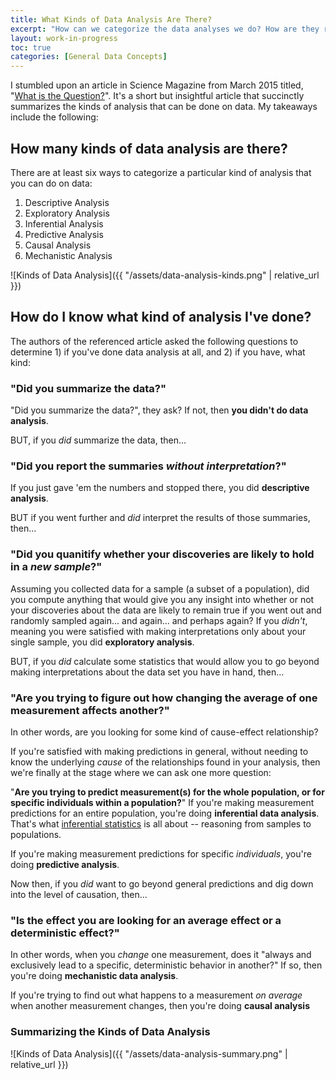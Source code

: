 ```yaml
---
title: What Kinds of Data Analysis Are There?
excerpt: "How can we categorize the data analyses we do? How are they related, and does one kind of analysis set you up for another?  Let's explore..."
layout: work-in-progress
toc: true
categories: [General Data Concepts]
---
```


I stumbled upon an article in Science Magazine from March 2015 titled, "[What is the Question?](https://www.d.umn.edu/~kgilbert/ened5560-1/The%20Research%20Question-2015-Leek-1314-5.pdf)". It's a short but insightful article that succinctly summarizes the kinds of analysis that can be done on data.  My takeaways include the following:

## How many kinds of data analysis are there?
There are at least six ways to categorize a particular kind of analysis that you can do on data:

1. Descriptive Analysis
2. Exploratory Analysis
3. Inferential Analysis
4. Predictive Analysis
5. Causal Analysis
6. Mechanistic Analysis

![Kinds of Data Analysis]({{ "/assets/data-analysis-kinds.png" | relative_url }})

## How do I know what kind of analysis I've done?
The authors of the referenced article asked the following questions to determine 1) if you've done data analysis at all, and 2) if you have, what kind:

### "Did you summarize the data?"
"Did you summarize the data?", they ask?  If not, then **you didn't do data analysis**. 

BUT, if you *did* summarize the data, then...

### "Did you report the summaries *without interpretation*?"
If you just gave 'em the numbers and stopped there, you did **descriptive analysis**.  

BUT if you went further and *did* interpret the results of those summaries, then...

### "Did you quanitify whether your discoveries are likely to hold in a *new sample*?"
Assuming you collected data for a sample (a subset of a population), did you compute anything that would give you any insight into whether or not your discoveries about the data are likely to remain true if you went out and randomly sampled again... and again... and perhaps again?  If you *didn't*, meaning you were satisfied with making interpretations only about your single sample, you did **exploratory analysis**.

BUT, if you *did* calculate some statistics that would allow you to go beyond making interpretations about the data set you have in hand, then...

### "Are you trying to figure out how changing the average of one measurement affects another?"
In other words, are you looking for some kind of cause-effect relationship?

If you're satisfied with making predictions in general, without needing to know the underlying *cause* of the relationships found in your analysis, then we're finally at the stage where we can ask one more question:

"**Are you trying to predict measurement(s) for the whole population, or for specific individuals within a population?**"
If you're making measurement predictions for an entire population, you're doing **inferential data analysis**.  That's what [inferential statistics](https://en.wikipedia.org/wiki/Statistical_inference) is all about -- reasoning from samples to populations.

If you're making measurement predictions for specific *individuals*, you're doing **predictive analysis**.

Now then, if you *did* want to go beyond general predictions and dig down into the level of causation, then...

### "Is the effect you are looking for an average effect or a deterministic effect?"
In other words, when you *change* one measurement, does it "always and exclusively lead to a specific, deterministic behavior in another?"  If so, then you're doing **mechanistic data analysis**.

If you're trying to find out what happens to a measurement *on average* when another measurement changes, then you're doing **causal analysis**

### Summarizing the Kinds of Data Analysis
![Kinds of Data Analysis]({{ "/assets/data-analysis-summary.png" | relative_url }})
